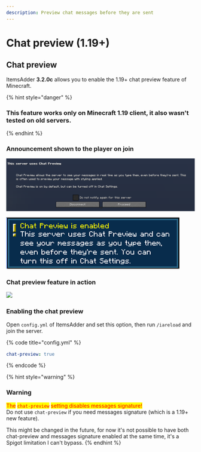 ```yaml
---
description: Preview chat messages before they are sent
---
```


# Chat preview (1.19+)

## Chat preview

ItemsAdder **3.2.0c** allows you to enable the 1.19+ chat preview feature of Minecraft.

{% hint style="danger" %}
### This feature works only on **Minecraft 1.19** client, it also wasn't tested on old servers.
{% endhint %}

### Announcement shown to the player on join

![](<../.gitbook/assets/image (51) (2).png>)

![](<../.gitbook/assets/image (92).png>)

### Chat preview feature in action

![](../.gitbook/assets/chat\_preview\_gif.gif)

### Enabling the chat preview

Open `config.yml` of ItemsAdder and set this option, then run `/iareload` and join the server.

{% code title="config.yml" %}
```yaml
chat-preview: true
```
{% endcode %}

{% hint style="warning" %}
### Warning

<mark style="color:red;">The</mark> <mark style="color:red;"></mark><mark style="color:red;">`chat-preview`</mark> <mark style="color:red;"></mark><mark style="color:red;">setting disables messages signature!</mark>\
Do not use `chat-preview` if you need messages signature (which is a 1.19+ new feature).

This might be changed in the future, for now it's not possible to have both chat-preview and messages signature enabled at the same time, it's a Spigot limitation I can't bypass.
{% endhint %}
